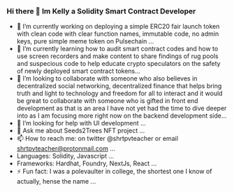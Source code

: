 ### Hi there 👋  Im Kelly a Solidity Smart Contract Developer

<!--
**shrtpvteacher/shrtpvteacher** is a ✨ _special_ ✨ repository because its `README.md` (this file) appears on your GitHub profile.

<!--START_SECTION:waka-->


- 🔭 I’m currently working on deploying a simple ERC20 fair launch token with clean code with clear function names, immutable code, no admin keys, pure simple meme token on Pulsechain ...
- 🌱 I’m currently learning how to audit smart contract codes and how to use screen recorders and make content to share findings of rug pools and suspecious code to help educate crypto speculators on the safety of newly deployed smart contract tokens...
- 👯 I’m looking to collaborate with someone who also believes in decentralized social networking, decentralized finance that helps bring truth and light to technology and freedom for all to interact and it would be great to collaborate with someone who is gifted in front end development as that is an area I have not yet had the time to dive deeper into as I am focusing more right now on the backend development side...
- 🤔 I’m looking for help with UI development ...
- 💬 Ask me about Seeds2Trees NFT project ...
- 📫 How to reach me: on twitter @shrtpvteacher  or email shrtpvteacher@protonmail.com ...
-  Languages: Solidity, Javascript  ...
- Frameworks:  Hardhat, Foundry, NextJs, React  ... 
- ⚡ Fun fact: I was a polevaulter in college, the shortest one I know of actually, hense the name ...
  
<!--END_SECTION:waka-->
